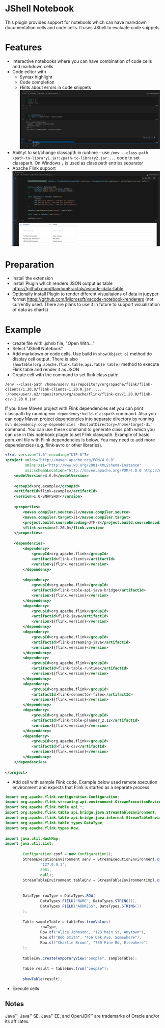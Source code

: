 # JShell Notebook

This plugin provides support for notebools which can have markdown documentation cells and code cells. It uses JShell to evaluate code snippets

# Features
- Interactive notebooks where you can have combination of code cells and markdown cells
- Code editor with
    - Syntax highlight
    - Code completion
    - Hints about errors in code snippets
![Code editor features](https://raw.githubusercontent.com/s4gh/vscode-jshell-notebooks/refs/heads/main/images/features.png)
- Abilityt to set/change classapth in runtime - use ```/env --class-path /path-to-library1.jar:/path-to-library2.jar:...``` code to set classparh. On Windows ```;``` is used as class path entries separator
- Apache Flink support
![Flink support|100](https://raw.githubusercontent.com/s4gh/vscode-jshell-notebooks/refs/heads/main/images/flink-support.png)

# Preparation

- Install the extension
- Install Plugin which renders JSON output as table https://github.com/RandomFractals/vscode-data-table
- Optionally install 
Plugin to render dfferent visualtaions of data in jupyper format https://github.com/Microsoft/vscode-notebook-renderers (not currently used. There are plans to use it in future to support visualization of data as charts)

# Example

- create file with .jshnb file, "Open With..."
- Select "JShell Notebook"
- Add markdown or code cells. Use build in ```show(Object o)``` method do display cell output. There is also ```showTable(org.apache.flink.table.api.Table table)``` method to execute Flink table and render it as JSON
- Create cell with the command to set flink class path:

```
/env --class-path /home/user/.m2/repository/org/apache/flink/flink-clients/1.20.0/flink-clients-1.20.0.jar: ... :/home/user/.m2/repository/org/apache/flink/flink-csv/1.20.0/flink-csv-1.20.0.jar
```
If you have Maven project with Flink dependencies set you can print classpath by running ```mvn dependency:build-classpath``` command.
Also you can copy Maven project dependencies into separate directory by running ```mvn dependency:copy-dependencies -DoutputDirectory=/home/target-dir``` command.
You can use these command to generate class path which you can use in this notebook plugin to set Flink classpath.
Example of basic pom.xml file with Flink dependencies is below. You may need to add more dependencies (e.g. flink-avro or other libraries).
```xml
<?xml version="1.0" encoding="UTF-8"?>
<project xmlns="http://maven.apache.org/POM/4.0.0"
         xmlns:xsi="http://www.w3.org/2001/XMLSchema-instance"
         xsi:schemaLocation="http://maven.apache.org/POM/4.0.0 http://maven.apache.org/xsd/maven-4.0.0.xsd">
    <modelVersion>4.0.0</modelVersion>

    <groupId>org.example</groupId>
    <artifactId>flink-example</artifactId>
    <version>1.0-SNAPSHOT</version>

    <properties>
        <maven.compiler.source>21</maven.compiler.source>
        <maven.compiler.target>21</maven.compiler.target>
        <project.build.sourceEncoding>UTF-8</project.build.sourceEncoding>
        <flink.version>1.20.0</flink.version>
    </properties>

    <dependencies>
        <dependency>
            <groupId>org.apache.flink</groupId>
            <artifactId>flink-clients</artifactId>
            <version>${flink.version}</version>
        </dependency>

        <dependency>
            <groupId>org.apache.flink</groupId>
            <artifactId>flink-table-api-java-bridge</artifactId>
            <version>${flink.version}</version>
        </dependency>
        <dependency>
            <groupId>org.apache.flink</groupId>
            <artifactId>flink-java</artifactId>
            <version>${flink.version}</version>
        </dependency>
        <dependency>
            <groupId>org.apache.flink</groupId>
            <artifactId>flink-streaming-java</artifactId>
            <version>${flink.version}</version>
        </dependency>
        <dependency>
            <groupId>org.apache.flink</groupId>
            <artifactId>flink-table-runtime</artifactId>
            <version>${flink.version}</version>
        </dependency>
        <dependency>
            <groupId>org.apache.flink</groupId>
            <artifactId>flink-connector-files</artifactId>
            <version>${flink.version}</version>
        </dependency>
        <dependency>
            <groupId>org.apache.flink</groupId>
            <artifactId>flink-table-planner_2.12</artifactId>
            <version>${flink.version}</version>
        </dependency>
        <dependency>
            <groupId>org.apache.flink</groupId>
            <artifactId>flink-csv</artifactId>
            <version>${flink.version}</version>
        </dependency>
    </dependencies>

</project>
```
- Add cell with sample Flink code. Example below used remote axecution environment and expects that Flink is started as a separate process

```java
import org.apache.flink.configuration.Configuration;
import org.apache.flink.streaming.api.environment.StreamExecutionEnvironment;
import org.apache.flink.table.api.*;
import org.apache.flink.table.api.bridge.java.StreamTableEnvironment;
import org.apache.flink.table.api.bridge.java.internal.StreamTableEnvironmentImpl;
import org.apache.flink.table.types.DataType;
import org.apache.flink.types.Row;

import java.util.HashMap;
import java.util.List;

        Configuration conf = new Configuration();
        StreamExecutionEnvironment senv = StreamExecutionEnvironment.createRemoteEnvironment(
                "127.0.0.1",
                8081,
                null);
        StreamTableEnvironment tableEnv = StreamTableEnvironmentImpl.create(senv, EnvironmentSettings.newInstance().withConfiguration(conf).build());


        DataType rowType = DataTypes.ROW(
                DataTypes.FIELD("NAME", DataTypes.STRING()),
                DataTypes.FIELD("ADDRESS", DataTypes.STRING())
        );

        Table sampleTable = tableEnv.fromValues(
                rowType,
                Row.of("Alice Johnson", "123 Main St, Anytown"),
                Row.of("Bob Smith", "456 Oak Ave, Somewhere"),
                Row.of("Charlie Brown", "789 Pine Rd, Elsewhere")
        );

        tableEnv.createTemporaryView("people", sampleTable);

        Table result = tableEnv.from("people");
        
        showTable(result);
```
- Execute cells

## Notes
Java™, Java™ SE, Java™ EE, and OpenJDK™ are trademarks of Oracle and/or its affiliates. 

